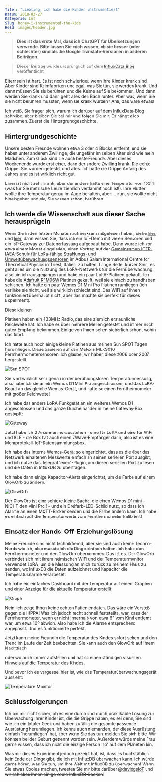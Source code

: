 ```yaml
---
Titel: "Liebling, ich habe die Kinder instrumentiert"
Datum: 2018-03-27
Kategorie: IoT
Slug: honey-i-instrumented-the-kids
Held: images/header.jpg
---
```


> **Dies ist das erste Mal, dass ich ChatGPT für Übersetzungen verwende. Bitte lassen Sie mich wissen, ob sie besser (oder schlechter) sind als die Google Translate-Versionen in anderen Beiträgen.**

> Dieser Beitrag wurde ursprünglich auf dem [InfluxData Blog](https://www.influxdata.com/blog/honey-i-instrumented-the-kids-with-influxdb/) veröffentlicht.

Elternsein ist hart. Es ist noch schwieriger, wenn Ihre Kinder krank sind. Aber Kinder sind Keimfabriken und egal, was Sie tun, sie werden krank. Und dann müssen Sie sie berühren und die Keime auf Sie bekommen. Und dann werden Sie krank und dann geht alles den Bach runter. Aber was, wenn Sie sie nicht berühren müssten, wenn sie krank wurden? Ahh, das wäre etwas!

Ich weiß, Sie fragen sich, warum ich darüber auf dem InfluxData-Blog schreibe, aber bleiben Sie bei mir und folgen Sie mir. Es hängt alles zusammen. Zuerst die Hintergrundgeschichte.

## Hintergrundgeschichte

Unsere besten Freunde wohnen etwa 3 oder 4 Blocks entfernt, und sie haben unter anderem Zwillinge, die ungefähr im selben Alter sind wie mein Mädchen. Zum Glück sind sie auch beste Freunde. Aber dieses Wochenende wurde erst einer, dann der andere Zwilling krank. Die echte Grippe. Sie wurden getestet und alles. Ich hatte die Grippe Anfang des Jahres und es ist wirklich nicht gut.

Einer ist nicht sehr krank, aber der andere hatte eine Temperatur von 103ºF (was für Sie metrische Leute ziemlich verdammt hoch ist!). Ihre Mutter wollte ihre Temperatur genau im Auge behalten, aber ... nun, sie wollte nicht hineingehen und sie, Sie wissen schon, berühren.

## Ich werde die Wissenschaft aus dieser Sache herausprügeln

Wenn Sie in den letzten Monaten aufmerksam mitgelesen haben, siehe [hier](https://w2.influxdata.com/blog/sending-alerts-from-kapacitor-via-mqtt/), und [hier](https://w2.influxdata.com/blog/monitoring-wireless-interfaces/), dann wissen Sie, dass ich ein IoT-Demo mit vielen Sensoren und ein IoT-Gateway zur Datenerfassung aufgebaut habe. Dann wurde ich vor etwa einem Monat eingeladen, einen Vortrag auf der [Gemeinsamen ICTP-IAEA-Schule für LoRa-fähige Strahlungs- und Umweltüberwachungssensoren](http://indico.ictp.it/event/8298/) im Adbus Salam International Centre for Theoretical Physics in Triest, Italien, zu halten. Lange Rede, kurzer Sinn, es geht alles um die Nutzung des LoRA-Netzwerks für die Fernüberwachung, also bin ich rausgegangen und habe ein paar LoRA-Platinen gekauft. Ich habe die [Adafruit RFM96W](https://www.adafruit.com/product/3073) Platinen gekauft, weil sie einfach zu handhaben schienen. Ich hatte ein paar Wemos D1 Mini Pro Platinen rumliegen (ich verlinke sie nicht, weil sie wirklich schlecht sind. Das WiFi auf ihnen funktioniert überhaupt nicht, aber das machte sie perfekt für dieses Experiment).

Diese kleinen

 Platinen haben ein 433MHz Radio, das eine ziemlich erstaunliche Reichweite hat. Ich habe es über mehrere Meilen getestet und immer noch guten Empfang bekommen. Einige von Ihnen sehen sicherlich schon, wohin das führt.

Ich hatte auch noch einige kleine Platinen aus meinen Sun SPOT Tagen herumliegen. Diese basieren auf den Melexis MLX9016 Fernthermometersensoren. Ich glaube, wir haben diese 2006 oder 2007 hergestellt.

![Sun SPOT](images/IMG_3699.jpg)

Sie sind wirklich sehr genau in der berührungslosen Temperaturmessung, also habe ich sie an ein Wemos D1 Mini Pro angeschlossen, und das LoRA-Board an das gleiche Wemos-Gerät, und hatte so einen Fernthermometer mit großer Reichweite!

Ich habe das andere LoRA-Funkgerät an ein weiteres Wemos D1 angeschlossen und das ganze Durcheinander in meine Gateway-Box gestopft:

![Gateway](images/gateway.jpg)

Jetzt habe ich 2 Antennen herausstehen - eine für LoRA und eine für WiFi und BLE - die Box hat auch einen ZWave-Empfänger darin, also ist es eine Mehrprotokoll-IoT-Datensammlungsbox.

Ich habe das interne Wemos-Gerät so eingerichtet, dass es die über das Netzwerk erhaltenen Messwerte einfach an seinen seriellen Port ausgibt, und ich nutze das Telegraf 'exec'-Plugin, um diesen seriellen Port zu lesen und die Daten in InfluxDB zu übertragen.

Ich habe dann einige Kapacitor-Alerts eingerichtet, um die Farbe auf einem GlowOrb zu ändern.

![GlowOrb](images/glowOrb.jpg)

Der GlowOrb ist eine schicke kleine Sache, die einen Wemos D1 mini - NICHT den Mini Pro!! - und ein Dreifarb-LED-Schild nutzt, so dass ich Alarme an einen MQTT-Broker senden und die Farbe ändern kann. Ich habe es einfach auf die Temperaturwerte vom Fernthermometer kalibriert!

## Einsatz der Hands-Off-Erziehungslösung

Meine Freunde sind nicht technikfremd, aber sie sind auch keine Techno-Nerds wie ich, also musste ich die Dinge einfach halten. Ich habe den Fernthermometer und den GlowOrb übernommen. Das ist es. Der GlowOrb verbindet sich mit ihrem heimischen WiFi und der Temperaturmonitor verwendet LoRA, um die Messung an mich zurück zu meinem Haus zu senden, wo InfluxDB die Daten aufzeichnet und Kapacitor die Temperaturalarme verarbeitet.

Ich habe ein einfaches Dashboard mit der Temperatur auf einem Graphen und einer Anzeige für die aktuelle Temperatur erstellt:

![Graph](images/graph.png)

Nein, ich zeige Ihnen keine echten Patientendaten. Das wäre ein Verstoß gegen die HIPPA! Was ich jedoch recht schnell feststellte, war, dass der Fernthermometer, wenn er nicht innerhalb von etwa 6" vom Kind entfernt war, um etwa 10º abwich. Also habe ich die Alarme entsprechend angepasst. Und es funktionierte perfekt.

Jetzt kann meine Freundin die Temperatur des Kindes sofort sehen und den Trend im Laufe der Zeit beobachten. Sie kann auch den GlowOrb auf ihrem Nachttisch

 oder wo auch immer aufstellen und hat so einen ständigen visuellen Hinweis auf die Temperatur des Kindes.

Und bevor ich es vergesse, hier ist, wie das Temperaturüberwachungsgerät aussieht:

![Temperature Monitor](images/temp.png)

## Schlussfolgerungen

Ich bin mir nicht sicher, ob es eine durch und durch praktikable Lösung zur Überwachung Ihrer Kinder ist, die die Grippe haben, es sei denn, Sie sind wie ich ein totaler Geek und haben zufällig die gesamte passende Ausrüstung herumliegen. Ich kenne auch niemanden, der diese Ausrüstung einfach 'herumliegen' hat, aber wenn Sie das tun, melden Sie sich bitte. Wir könnten bei der Geburt getrennt worden sein. Außerdem würde meine Frau gerne wissen, dass ich nicht die einzige Person 'so' auf dem Planeten bin.

Was mir dieses Experiment jedoch gezeigt hat, ist, dass es buchstäblich kein Ende der Dinge gibt, die ich mit InfluxDB überwachen kann. Ich würde gerne hören, was Sie tun, um Ihre Welt mit InfluxDB zu überwachen! Wenn Sie etwas Cooles machen, tweeten Sie mir bitte darüber [@davidgsIoT](https://twitter.com/davidgsIoT) und ~~wir schicken Ihnen einige coole InfluxDB-Socken~~!